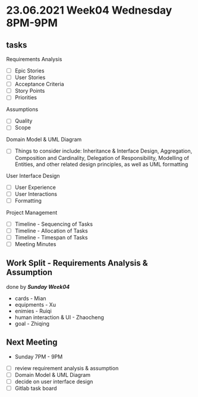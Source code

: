 # 23.06.2021 Week04 Wednesday 8PM-9PM

## tasks
Requirements Analysis
- [ ] Epic Stories
- [ ] User Stories
- [ ] Acceptance Criteria
- [ ] Story Points
- [ ] Priorities

Assumptions
- [ ] Quality
- [ ] Scope

Domain Model & UML Diagram
- [ ] Things to consider include: Inheritance & Interface Design, Aggregation, Composition and Cardinality,  Delegation of Responsibility, Modelling of Entities, and other related design principles, as well as UML formatting

User Interface Design
- [ ] User Experience
- [ ] User Interactions
- [ ] Formatting

Project Management
- [ ] Timeline - Sequencing of Tasks
- [ ] Timeline - Allocation of Tasks
- [ ] Timeline - Timespan of Tasks
- [ ] Meeting Minutes

## Work Split - Requirements Analysis & Assumption
done by ***Sunday Week04***
* cards - Mian
* equipments - Xu
* enimies - Ruiqi
* human interaction & UI - Zhaocheng
* goal - Zhiqing

## Next Meeting
* Sunday 7PM - 9PM
- [ ] review requirement analysis & assumption
- [ ] Domain Model & UML Diagram
- [ ] decide on user interface design
- [ ] Gitlab task board
